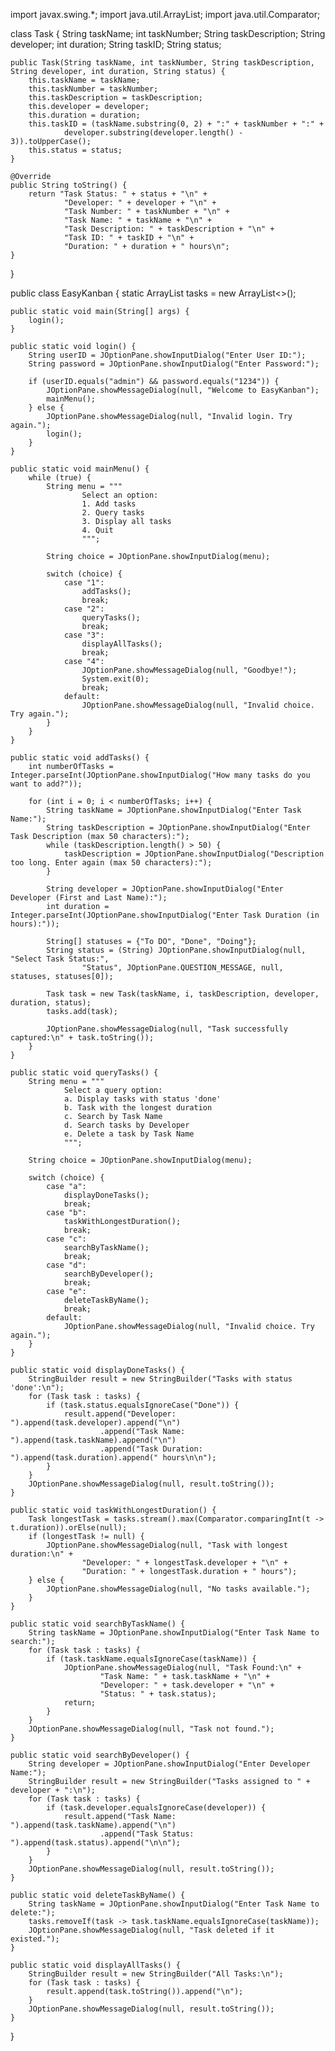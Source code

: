 import javax.swing.*;
import java.util.ArrayList;
import java.util.Comparator;

class Task {
    String taskName;
    int taskNumber;
    String taskDescription;
    String developer;
    int duration;
    String taskID;
    String status;

    public Task(String taskName, int taskNumber, String taskDescription, String developer, int duration, String status) {
        this.taskName = taskName;
        this.taskNumber = taskNumber;
        this.taskDescription = taskDescription;
        this.developer = developer;
        this.duration = duration;
        this.taskID = (taskName.substring(0, 2) + ":" + taskNumber + ":" +
                developer.substring(developer.length() - 3)).toUpperCase();
        this.status = status;
    }

    @Override
    public String toString() {
        return "Task Status: " + status + "\n" +
                "Developer: " + developer + "\n" +
                "Task Number: " + taskNumber + "\n" +
                "Task Name: " + taskName + "\n" +
                "Task Description: " + taskDescription + "\n" +
                "Task ID: " + taskID + "\n" +
                "Duration: " + duration + " hours\n";
    }
}

public class EasyKanban {
    static ArrayList<Task> tasks = new ArrayList<>();

    public static void main(String[] args) {
        login();
    }

    public static void login() {
        String userID = JOptionPane.showInputDialog("Enter User ID:");
        String password = JOptionPane.showInputDialog("Enter Password:");

        if (userID.equals("admin") && password.equals("1234")) {
            JOptionPane.showMessageDialog(null, "Welcome to EasyKanban");
            mainMenu();
        } else {
            JOptionPane.showMessageDialog(null, "Invalid login. Try again.");
            login();
        }
    }

    public static void mainMenu() {
        while (true) {
            String menu = """
                    Select an option:
                    1. Add tasks
                    2. Query tasks
                    3. Display all tasks
                    4. Quit
                    """;

            String choice = JOptionPane.showInputDialog(menu);

            switch (choice) {
                case "1":
                    addTasks();
                    break;
                case "2":
                    queryTasks();
                    break;
                case "3":
                    displayAllTasks();
                    break;
                case "4":
                    JOptionPane.showMessageDialog(null, "Goodbye!");
                    System.exit(0);
                    break;
                default:
                    JOptionPane.showMessageDialog(null, "Invalid choice. Try again.");
            }
        }
    }

    public static void addTasks() {
        int numberOfTasks = Integer.parseInt(JOptionPane.showInputDialog("How many tasks do you want to add?"));

        for (int i = 0; i < numberOfTasks; i++) {
            String taskName = JOptionPane.showInputDialog("Enter Task Name:");
            String taskDescription = JOptionPane.showInputDialog("Enter Task Description (max 50 characters):");
            while (taskDescription.length() > 50) {
                taskDescription = JOptionPane.showInputDialog("Description too long. Enter again (max 50 characters):");
            }

            String developer = JOptionPane.showInputDialog("Enter Developer (First and Last Name):");
            int duration = Integer.parseInt(JOptionPane.showInputDialog("Enter Task Duration (in hours):"));

            String[] statuses = {"To DO", "Done", "Doing"};
            String status = (String) JOptionPane.showInputDialog(null, "Select Task Status:",
                    "Status", JOptionPane.QUESTION_MESSAGE, null, statuses, statuses[0]);

            Task task = new Task(taskName, i, taskDescription, developer, duration, status);
            tasks.add(task);

            JOptionPane.showMessageDialog(null, "Task successfully captured:\n" + task.toString());
        }
    }

    public static void queryTasks() {
        String menu = """
                Select a query option:
                a. Display tasks with status 'done'
                b. Task with the longest duration
                c. Search by Task Name
                d. Search tasks by Developer
                e. Delete a task by Task Name
                """;

        String choice = JOptionPane.showInputDialog(menu);

        switch (choice) {
            case "a":
                displayDoneTasks();
                break;
            case "b":
                taskWithLongestDuration();
                break;
            case "c":
                searchByTaskName();
                break;
            case "d":
                searchByDeveloper();
                break;
            case "e":
                deleteTaskByName();
                break;
            default:
                JOptionPane.showMessageDialog(null, "Invalid choice. Try again.");
        }
    }

    public static void displayDoneTasks() {
        StringBuilder result = new StringBuilder("Tasks with status 'done':\n");
        for (Task task : tasks) {
            if (task.status.equalsIgnoreCase("Done")) {
                result.append("Developer: ").append(task.developer).append("\n")
                        .append("Task Name: ").append(task.taskName).append("\n")
                        .append("Task Duration: ").append(task.duration).append(" hours\n\n");
            }
        }
        JOptionPane.showMessageDialog(null, result.toString());
    }

    public static void taskWithLongestDuration() {
        Task longestTask = tasks.stream().max(Comparator.comparingInt(t -> t.duration)).orElse(null);
        if (longestTask != null) {
            JOptionPane.showMessageDialog(null, "Task with longest duration:\n" +
                    "Developer: " + longestTask.developer + "\n" +
                    "Duration: " + longestTask.duration + " hours");
        } else {
            JOptionPane.showMessageDialog(null, "No tasks available.");
        }
    }

    public static void searchByTaskName() {
        String taskName = JOptionPane.showInputDialog("Enter Task Name to search:");
        for (Task task : tasks) {
            if (task.taskName.equalsIgnoreCase(taskName)) {
                JOptionPane.showMessageDialog(null, "Task Found:\n" +
                        "Task Name: " + task.taskName + "\n" +
                        "Developer: " + task.developer + "\n" +
                        "Status: " + task.status);
                return;
            }
        }
        JOptionPane.showMessageDialog(null, "Task not found.");
    }

    public static void searchByDeveloper() {
        String developer = JOptionPane.showInputDialog("Enter Developer Name:");
        StringBuilder result = new StringBuilder("Tasks assigned to " + developer + ":\n");
        for (Task task : tasks) {
            if (task.developer.equalsIgnoreCase(developer)) {
                result.append("Task Name: ").append(task.taskName).append("\n")
                        .append("Task Status: ").append(task.status).append("\n\n");
            }
        }
        JOptionPane.showMessageDialog(null, result.toString());
    }

    public static void deleteTaskByName() {
        String taskName = JOptionPane.showInputDialog("Enter Task Name to delete:");
        tasks.removeIf(task -> task.taskName.equalsIgnoreCase(taskName));
        JOptionPane.showMessageDialog(null, "Task deleted if it existed.");
    }

    public static void displayAllTasks() {
        StringBuilder result = new StringBuilder("All Tasks:\n");
        for (Task task : tasks) {
            result.append(task.toString()).append("\n");
        }
        JOptionPane.showMessageDialog(null, result.toString());
    }
}
